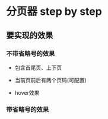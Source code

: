 # 分页器 step by step

## 要实现的效果

### 不带省略号的效果

- 包含首尾页、上下页

- 当前页前后有两个页码(可配置)

- hover效果

### 带省略号的效果
